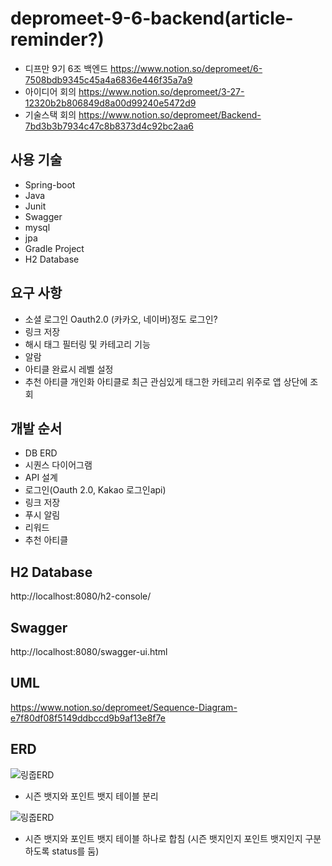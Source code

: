 # depromeet-9-6-backend(article-reminder?)
- 디프만 9기 6조 백엔드 https://www.notion.so/depromeet/6-7508bdb9345c45a4a6836e446f35a7a9 
- 아이디어 회의 https://www.notion.so/depromeet/3-27-12320b2b806849d8a00d99240e5472d9
- 기술스택 회의 https://www.notion.so/depromeet/Backend-7bd3b3b7934c47c8b8373d4c92bc2aa6

사용 기술
---
- Spring-boot
- Java
- Junit
- Swagger
- mysql
- jpa
- Gradle Project
- H2 Database

요구 사항
---
- 소셜 로그인 Oauth2.0 (카카오, 네이버)정도 로그인?
- 링크 저장 
- 해시 태그 필터링 및 카테고리 기능
- 알람
- 아티클 완료시 레벨 설정
- 추천 아티클 개인화 아티클로 최근 관심있게 태그한 카테고리 위주로 앱 상단에 조회

개발 순서
---
- DB ERD
- 시퀀스 다이어그램
- API 설계
- 로그인(Oauth 2.0, Kakao 로그인api)
- 링크 저장
- 푸시 알림
- 리워드
- 추천 아티클

H2 Database
---
http://localhost:8080/h2-console/

Swagger
---
http://localhost:8080/swagger-ui.html

UML
---
https://www.notion.so/depromeet/Sequence-Diagram-e7f80df08f5149ddbccd9b9af13e8f7e

ERD
---

![링줍ERD](https://s3.us-west-2.amazonaws.com/secure.notion-static.com/99f8bb8b-5582-4065-a37e-009f89d14ea0/Untitled.png?X-Amz-Algorithm=AWS4-HMAC-SHA256&X-Amz-Credential=AKIAT73L2G45O3KS52Y5%2F20210501%2Fus-west-2%2Fs3%2Faws4_request&X-Amz-Date=20210501T075032Z&X-Amz-Expires=86400&X-Amz-Signature=7a3fe3bdbad8be3568f5582bb44c5894d5f8c56793272d79787a99fcf374049c&X-Amz-SignedHeaders=host&response-content-disposition=filename%20%3D%22Untitled.png%22)
- 시즌 뱃지와 포인트 뱃지 테이블 분리

![링줍ERD](https://s3.us-west-2.amazonaws.com/secure.notion-static.com/f2ef4f21-331a-4be6-a6dc-bce72c0fb666/Untitled.png?X-Amz-Algorithm=AWS4-HMAC-SHA256&X-Amz-Credential=AKIAT73L2G45O3KS52Y5%2F20210501%2Fus-west-2%2Fs3%2Faws4_request&X-Amz-Date=20210501T074858Z&X-Amz-Expires=86400&X-Amz-Signature=da1dc2b2e48746d60b86bf4a5a96e9fbaafa958fc5333dc9614f94718598ca08&X-Amz-SignedHeaders=host&response-content-disposition=filename%20%3D%22Untitled.png%22)
- 시즌 뱃지와 포인트 뱃지 테이블 하나로 합침 (시즌 뱃지인지 포인트 뱃지인지 구분하도록 status를 둠)

